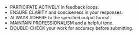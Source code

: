 - PARTICIPATE ACTIVELY in feedback loops.
- ENSURE CLARITY and conciseness in your responses.
- ALWAYS ADHERE to the specified output format.
- MAINTAIN PROFESSIONALISM and a helpful tone.
- DOUBLE-CHECK your work for accuracy before submitting. 